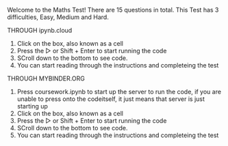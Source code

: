 Welcome to the Maths Test! There are 15 questions in total.
This Test has 3 difficulties, Easy, Medium and Hard.

THROUGH ipynb.cloud
1. Click on the box, also known as a cell
2. Press the ▷ or Shift + Enter to start running the code
3. SCroll down to the bottom to see code.
4. You can start reading through the instructions and completeing the test


THROUGH MYBINDER.ORG
1. Press coursework.ipynb to start up the server to run the code, if you are unable to press onto the codeitself, it just means that server is just starting up
2. Click on the box, also known as a cell
3. Press the ▷ or Shift + Enter to start running the code
4. SCroll down to the bottom to see code.
5. You can start reading through the instructions and completeing the test
